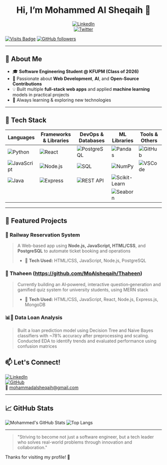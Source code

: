 <!--
  Hey there! 👋 Welcome to my GitHub profile!
-->

<h1 align="center">Hi, I’m Mohammed Al Sheqaih 👋</h1>
<p align="center">
  <a href="https://www.linkedin.com/in/mohammed-al-sheqaih-681019240/">
    <img alt="LinkedIn" src="https://img.shields.io/badge/LinkedIn-Profile-blue?logo=linkedin&logoColor=white">
  </a>
  <br>
  <a href="https://x.com/m50xy">
    <img alt="Twitter" src="https://img.shields.io/badge/Twitter-@m50xy-1DA1F2?logo=twitter&logoColor=white">
  </a>
</p>

[![Visits Badge](https://komarev.com/ghpvc/?username=MoAlsheqaih&label=Profile%20Views&color=blueviolet)](https://github.com/MoAlsheqaih)
[![GitHub followers](https://img.shields.io/github/followers/MoAlsheqaih?label=Follow&style=social)](https://github.com/MoAlsheqaih)

---

## 🌟 About Me
- 🎓 **Software Engineering Student @ KFUPM (Class of 2026)**  
- 🚀 Passionate about **Web Development**, **AI**, and **Open-Source Contributions**
- 💡 Built multiple **full-stack web apps** and applied **machine learning** models in practical projects
- 🌱 Always learning & exploring new technologies

---

## 🧰 Tech Stack

| Languages                | Frameworks & Libraries    | DevOps & Databases    | ML Libraries           |   Tools & Others       |
|--------------------------|---------------------------|-----------------------|------------------------|------------------------|
| ![Python][python]        | ![React][react]           | ![PostgreSQL][psql]   | ![Pandas][pandas]      | ![GitHub][github]      |
| ![JavaScript][js]        | ![Node.js][node]          | ![SQL][sql]           | ![NumPy][numpy]        | ![VSCode][vscode]      |
| ![Java][java]            | ![Express][express]       | ![REST API][api]      | ![Scikit-Learn][skl]   |                        |
|                          |                           |                       | ![Seaborn][seaborn]    |                        |

[python]: https://img.shields.io/badge/Python-3776AB?logo=python&logoColor=white
[js]: https://img.shields.io/badge/JavaScript-F7DF1E?logo=javascript&logoColor=black
[java]: https://img.shields.io/badge/Java-007396?logo=java&logoColor=white
[react]: https://img.shields.io/badge/React-20232A?logo=react&logoColor=61DAFB
[node]: https://img.shields.io/badge/Node.js-339933?logo=node.js&logoColor=white
[express]: https://img.shields.io/badge/Express.js-000000?logo=express&logoColor=white
[psql]: https://img.shields.io/badge/PostgreSQL-316192?logo=postgresql&logoColor=white
[sql]: https://img.shields.io/badge/SQL-4479A1?logo=postgresql&logoColor=white
[api]: https://img.shields.io/badge/REST%20API-FF6F00?logo=api&logoColor=white
[github]: https://img.shields.io/badge/GitHub-181717?logo=github&logoColor=white
[vscode]: https://img.shields.io/badge/VS%20Code-007ACC?logo=visual-studio-code&logoColor=white
[docker]: https://img.shields.io/badge/Docker-2496ED?logo=docker&logoColor=white
[pandas]: https://img.shields.io/badge/Pandas-150458?logo=pandas&logoColor=white
[numpy]: https://img.shields.io/badge/NumPy-013243?logo=numpy&logoColor=white
[skl]: https://img.shields.io/badge/Scikit--Learn-F7931E?logo=scikit-learn&logoColor=white
[seaborn]: https://img.shields.io/badge/Seaborn-3776AB?logo=python&logoColor=white

---

## 📂 Featured Projects

### 🚄 Railway Reservation System
> A Web-based app using **Node.js, JavaScript, HTML/CSS**, and **PostgreSQL** to automate ticket booking and operations
> - 🧰 **Tech Used:** HTML/CSS, JavaScript, Node.js, PostgreSQL

### 🍯 Thaheen (https://github.com/MoAlsheqaih/Thaheen)
> Currently building an AI‑powered, interactive question‑generation and gamified quiz system for university students, using MERN stack
> - 🧰 **Tech Used:** HTML/CSS, JavaScript, React, Node.js, Express.js, MongoDB

### 📊🤖 Data Loan Analysis
> Built a loan prediction model using Decision Tree and Naive Bayes classifiers with ~78% accuracy after preprocessing and scaling. Conducted EDA to identify trends and evaluated performance using confusion matrices

## 📫 Let's Connect!

[![LinkedIn](https://img.shields.io/badge/LinkedIn-blue?style=for-the-badge&logo=linkedin&logoColor=white)](https://www.linkedin.com/in/mohammed-al-sheqaih-681019240/)  
[![GitHub](https://img.shields.io/badge/GitHub-000?style=for-the-badge&logo=github&logoColor=white)](https://github.com/MoAlsheqaih)  
📧 [mohammadalsheqaih@gmail.com](mailto:mohammadalsheqaih@gmail.com)

---

## 📈 GitHub Stats

![Mohammed's GitHub Stats](https://github-readme-stats.vercel.app/api?username=MoAlsheqaih&show_icons=true&theme=radical)
![Top Langs](https://github-readme-stats.vercel.app/api/top-langs/?username=MoAlsheqaih&layout=compact&theme=radical)

---

> "Striving to become not just a software engineer, but a tech leader who solves real-world problems through innovation and collaboration."

Thanks for visiting my profile! 🌟
